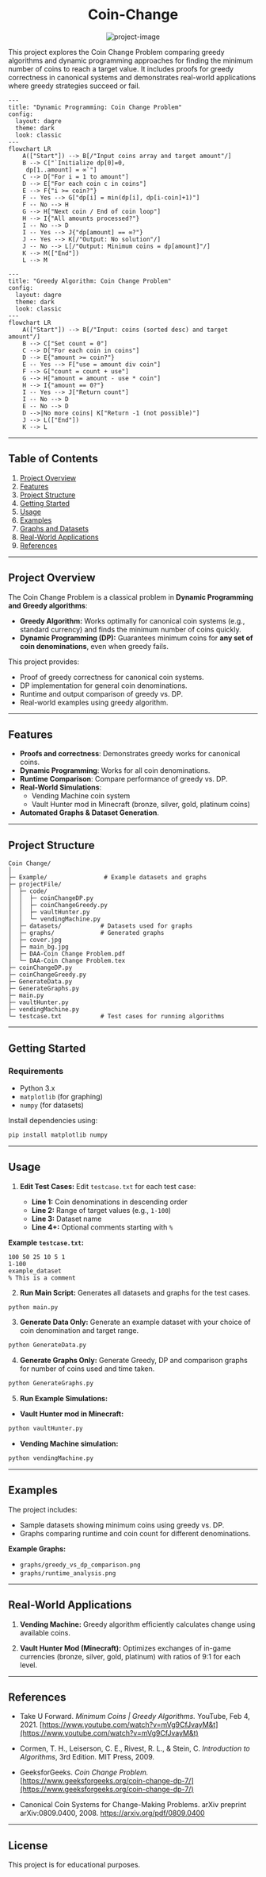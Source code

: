 <h1 align="center" id="title">Coin-Change</h1>

<p align="center"><img src="https://socialify.git.ci/ItzKanashii/Coin-Change/image?custom_description=My+team+Nanchaku%27s+DAA+project+on+Coin+Change+Problem.+It+contains+all+the+resources+used+to+make+this+project.&amp;custom_language=Python&amp;description=1&amp;forks=1&amp;issues=1&amp;language=1&amp;name=1&amp;owner=1&amp;pattern=Solid&amp;pulls=1&amp;stargazers=1&amp;theme=Dark" alt="project-image"></p>

<p id="description">This project explores the Coin Change Problem comparing
greedy algorithms and dynamic programming approaches for finding the minimum
number of coins to reach a target value. It includes proofs for greedy correctness
in canonical systems and demonstrates real-world applications
where greedy strategies succeed or fail.</p>

```mermaid
---
title: "Dynamic Programming: Coin Change Problem"
config:
  layout: dagre
  theme: dark
  look: classic
---
flowchart LR
    A(["Start"]) --> B[/"Input coins array and target amount"/]
    B --> C["`Initialize dp[0]=0,
     dp[1..amount] = ∞`"]
    C --> D["For i = 1 to amount"]
    D --> E["For each coin c in coins"]
    E --> F{"i >= coin?"}
    F -- Yes --> G["dp[i] = min(dp[i], dp[i-coin]+1)"]
    F -- No --> H
    G --> H["Next coin / End of coin loop"]
    H --> I{"All amounts processed?"}
    I -- No --> D
    I -- Yes --> J{"dp[amount] == ∞?"}
    J -- Yes --> K[/"Output: No solution"/]
    J -- No --> L[/"Output: Minimum coins = dp[amount]"/]
    K --> M(["End"])
    L --> M
```


```mermaid
---
title: "Greedy Algorithm: Coin Change Problem"
config:
  layout: dagre
  theme: dark
  look: classic
---
flowchart LR
    A(["Start"]) --> B[/"Input: coins (sorted desc) and target amount"/]
    B --> C["Set count = 0"]
    C --> D["For each coin in coins"]
    D --> E{"amount >= coin?"}
    E -- Yes --> F["use = amount div coin"]
    F --> G["count = count + use"]
    G --> H["amount = amount - use * coin"]
    H --> I{"amount == 0?"}
    I -- Yes --> J["Return count"]
    I -- No --> D
    E -- No --> D
    D -->|No more coins| K["Return -1 (not possible)"]
    J --> L(["End"])
    K --> L

```

---

## Table of Contents
1. [Project Overview](#project-overview)
2. [Features](#features)
3. [Project Structure](#project-structure)
4. [Getting Started](#getting-started)
5. [Usage](#usage)
6. [Examples](#examples)
7. [Graphs and Datasets](#graphs-and-datasets)
8. [Real-World Applications](#real-world-applications)
9. [References](#references)

---

## Project Overview
The Coin Change Problem is a classical problem in **Dynamic Programming and Greedy algorithms**:

- **Greedy Algorithm:** Works optimally for canonical coin systems (e.g., standard currency) and finds the minimum number of coins quickly.  
- **Dynamic Programming (DP):** Guarantees minimum coins for **any set of coin denominations**, even when greedy fails.  

This project provides:
- Proof of greedy correctness for canonical coin systems.
- DP implementation for general coin denominations.
- Runtime and output comparison of greedy vs. DP.
- Real-world examples using greedy algorithm.

---

## Features
- **Proofs and correctness**: Demonstrates greedy works for canonical coins.  
- **Dynamic Programming**: Works for all coin denominations.  
- **Runtime Comparison**: Compare performance of greedy vs. DP.  
- **Real-World Simulations**:  
  - Vending Machine coin system  
  - Vault Hunter mod in Minecraft (bronze, silver, gold, platinum coins)  
- **Automated Graphs & Dataset Generation**.

---

## Project Structure

```
Coin Change/
│
├─ Example/                # Example datasets and graphs
├─ projectFile/
│  ├─ code/
│  │  ├─ coinChangeDP.py
│  │  ├─ coinChangeGreedy.py
│  │  ├─ vaultHunter.py
│  │  └─ vendingMachine.py
│  ├─ datasets/           # Datasets used for graphs
│  ├─ graphs/             # Generated graphs
│  ├─ cover.jpg
│  ├─ main_bg.jpg
│  ├─ DAA-Coin Change Problem.pdf
│  └─ DAA-Coin Change Problem.tex
├─ coinChangeDP.py
├─ coinChangeGreedy.py
├─ GenerateData.py
├─ GenerateGraphs.py
├─ main.py
├─ vaultHunter.py
├─ vendingMachine.py
└─ testcase.txt           # Test cases for running algorithms
```

---

## Getting Started

### Requirements

* Python 3.x
* `matplotlib` (for graphing)
* `numpy` (for datasets)

Install dependencies using:

```bash
pip install matplotlib numpy
```

---

## Usage

1. **Edit Test Cases:**
   Edit `testcase.txt` for each test case:

   * **Line 1:** Coin denominations in descending order
   * **Line 2:** Range of target values (e.g., `1-100`)
   * **Line 3:** Dataset name
   * **Line 4+:** Optional comments starting with `%`

**Example `testcase.txt`:**

```
100 50 25 10 5 1
1-100
example_dataset
% This is a comment
```

2. **Run Main Script:**
   Generates all datasets and graphs for the test cases.

```bash
python main.py
```

3. **Generate Data Only:**
Generate an example dataset with your choice of coin denomination and target range. 
```bash
python GenerateData.py
```

4. **Generate Graphs Only:**
Generate Greedy, DP and comparison graphs for number of coins used and time taken.
```bash
python GenerateGraphs.py
```

5. **Run Example Simulations:**

* **Vault Hunter mod in Minecraft:**

```bash
python vaultHunter.py
```

* **Vending Machine simulation:**

```bash
python vendingMachine.py
```

---

## Examples

The project includes:

* Sample datasets showing minimum coins using greedy vs. DP.
* Graphs comparing runtime and coin count for different denominations.

**Example Graphs:**

* `graphs/greedy_vs_dp_comparison.png`
* `graphs/runtime_analysis.png`

---

## Real-World Applications

1. **Vending Machine:**
   Greedy algorithm efficiently calculates change using available coins.

2. **Vault Hunter Mod (Minecraft):**
   Optimizes exchanges of in-game currencies (bronze, silver, gold, platinum) with ratios of 9:1 for each level.

---

## References

* Take U Forward.
  *Minimum Coins | Greedy Algorithms.* YouTube, Feb 4, 2021.
  [https://www.youtube.com/watch?v=mVg9CfJvayM&t](https://www.youtube.com/watch?v=mVg9CfJvayM&t)

* Cormen, T. H., Leiserson, C. E., Rivest, R. L., & Stein, C.
  *Introduction to Algorithms*, 3rd Edition. MIT Press, 2009.

* GeeksforGeeks.
  *Coin Change Problem.*
  [https://www.geeksforgeeks.org/coin-change-dp-7/](https://www.geeksforgeeks.org/coin-change-dp-7/)

* Canonical Coin Systems for Change-Making Problems. arXiv preprint arXiv:0809.0400, 2008.
  https://arxiv.org/pdf/0809.0400

---

## License

This project is for educational purposes.

